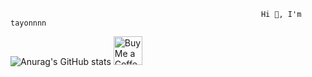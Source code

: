                                                             Hi 👋, I'm tayonnnn
 ![Anurag's GitHub stats](https://github-readme-stats.vercel.app/api?username=tayonnnn&theme=nord&show_icons=true) 
 <a href='https://ko-fi.com/tayonnnn' target='_blank'><img height='35' style='border:0px;height:46px;' src='https://az743702.vo.msecnd.net/cdn/kofi3.png?v=0' border='0' alt='Buy Me a Coffee at ko-fi.com' />

  

